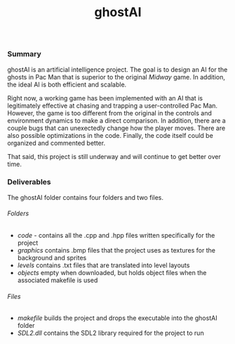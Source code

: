 # <p align="center">ghostAI<br/></p>
### <br/><br/>Summary

ghostAI is an artificial intelligence project. The goal is to design an AI for the ghosts in Pac Man that is superior to the original _Midway_ game. In addition, the ideal AI is both efficient and scalable.

Right now, a working game has been implemented with an AI that is legitimately effective at chasing and trapping a user-controlled Pac Man. However, the game is too different from the original in the controls and environment dynamics to make a direct comparison. In addition, there are a couple bugs that can unexectedly change how the player moves. There are also possible optimizations in the code. Finally, the code itself could be organized and commented better.

That said, this project is still underway and will continue to get better over time.

### Deliverables

The ghostAI folder contains four folders and two files.

###### Folders
- _code_ -        contains all the .cpp and .hpp files written specifically for the project
- _graphics_      contains .bmp files that the project uses as textures for the background and sprites
- _levels_        contains .txt files that are translated into level layouts
- _objects_       empty when downloaded, but holds object files when the associated makefile is used

###### Files
- _makefile_      builds the project and drops the executable into the ghostAI folder
- _SDL2.dll_      contains the SDL2 library required for the project to run
